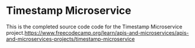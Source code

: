 # Timestamp Microservice

This is the completed source code code for the Timestamp Microservice project.https://www.freecodecamp.org/learn/apis-and-microservices/apis-and-microservices-projects/timestamp-microservice
